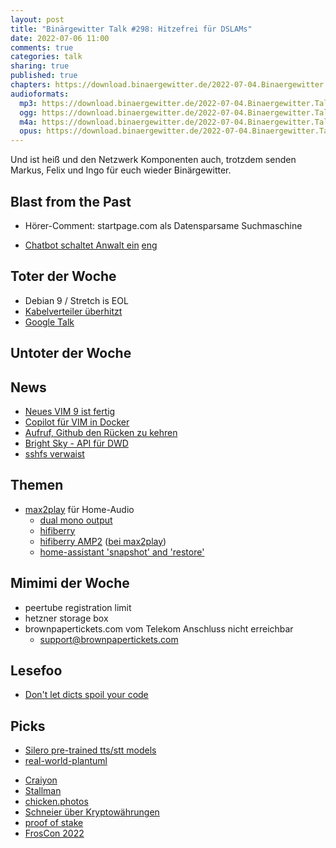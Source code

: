 ```yaml
---
layout: post
title: "Binärgewitter Talk #298: Hitzefrei für DSLAMs"
date: 2022-07-06 11:00
comments: true
categories: talk
sharing: true
published: true
chapters: https://download.binaergewitter.de/2022-07-04.Binaergewitter.Talk.298.chapters.txt
audioformats:
  mp3: https://download.binaergewitter.de/2022-07-04.Binaergewitter.Talk.298.mp3
  ogg: https://download.binaergewitter.de/2022-07-04.Binaergewitter.Talk.298.ogg
  m4a: https://download.binaergewitter.de/2022-07-04.Binaergewitter.Talk.298.m4a
  opus: https://download.binaergewitter.de/2022-07-04.Binaergewitter.Talk.298.opus
---
```

Und ist heiß und den Netzwerk Komponenten auch, trotzdem senden Markus, Felix und Ingo für euch wieder Binärgewitter.

## Blast from the Past

* Hörer-Comment: startpage.com als Datensparsame Suchmaschine

* [Chatbot schaltet Anwalt ein]( https://www.forschung-und-wissen.de/nachrichten/technik/umstrittene-ki-von-google-hat-anwalt-eingeschaltet-13376370 ) [eng]( https://www.iflscience.com/it-hired-a-lawyer-the-story-of-lamda-and-the-google-engineer-just-got-even-weirder-64229 )

## Toter der Woche

- Debian 9 / Stretch is EOL
- [Kabelverteiler überhitzt]( https://www.golem.de/news/brandenburg-verteiler-von-dnsnet-ueberhitzt-wegen-telekom-werbebanner-2206-166513.html )
- [Google Talk]( https://www.theverge.com/2022/6/13/23166074/google-talk-messaging-xmpp-shutdown-gchat-pidgin-june-16 )

## Untoter der Woche

## News

* [Neues VIM 9 ist fertig](https://www.heise.de/news/Texteditor-fuer-Linux-Shell-und-mehr-Vim-9-ist-da-das-Warten-hat-sich-gelohnt-7157023.html)
* [Copilot für VIM in Docker]( https://www.gibney.org/copilot_vim_docker )
* [Aufruf, Github den Rücken zu kehren]( https://www.linux-magazin.de/news/software-freedom-conservancy-ruft-zu-github-boykott-auf/ )
* [Bright Sky - API für DWD]( https://brightsky.dev/ )
* [sshfs verwaist]( https://linuxnews.de/2022/06/sshfs-ist-seit-einem-monat-verwaist/ )

## Themen

- [max2play]( https://www.max2play.com/ ) für Home-Audio
  - [dual mono output](  https://www.max2play.com/howtos/howto-dual-mono-ausgang-mit-dac-oder-amp/ )     
  - [hifiberry]( https://www.hifiberry.com/ )
  - [hifiberry AMP2]( https://www.idealo.de/preisvergleich/OffersOfProduct/6645645_-amp2-hifiberry.html ) ([bei max2play](https://shop.max2play.com/de/hifiberry-amp2.html))
  - [home-assistant 'snapshot' and 'restore']( https://www.home-assistant.io/integrations/sonos/#service-sonossnapshot )

## Mimimi der Woche

- peertube registration limit
- hetzner storage box
- brownpapertickets.com vom Telekom Anschluss nicht erreichbar
  - support@brownpapertickets.com

## Lesefoo

- [Don't let dicts spoil your code]( https://roman.pt/posts/dont-let-dicts-spoil-your-code/ )


## Picks

- [Silero pre-trained tts/stt models]( https://github.com/snakers4/silero-models )
- [real-world-plantuml](http://real-world-plantuml.com/)
* [Craiyon]( https://www.craiyon.com/ )
* [Stallman](https://twitter.com/ausgamebulletin/status/1542874431693156352?s=21&t=PKvQ2XiXUzdy6uJIOaRe5w )
* [chicken.photos]( https://chicken.photos/about )
* [Schneier über Kryptowährungen]( https://www.heise.de/meinung/Ueber-die-Gefahren-von-Kryptowaehrungen-und-die-Nutzlosigkeit-von-Blockchain-7159501.html )
* [proof of stake]( https://www.heise.de/hintergrund/Proof-of-Stake-klimafreundlicheres-Kryptogeld-6147207.html )
* [FrosCon 2022]( https://www.froscon.org )


